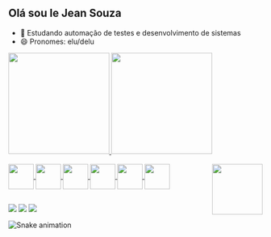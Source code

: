 ## Olá sou le Jean Souza


- 🌱 Estudando automação de testes e desenvolvimento de sistemas
- 😄 Pronomes: elu/delu 

 
 <div>
    <a href="https://github.com/Jean-Souza-3"/>
    <img height="200px" src="https://github-readme-stats.vercel.app/api?username=Jean-Souza-3&theme=dracula&card_width=200&hide=contribs&count_private=true&border_radius=20&show_icons=true,prs">
    <img height="200px" src="https://github-readme-stats.vercel.app/api/top-langs/?username=Jean-Souza-3&theme=dracula&border_radius=20&layout=compact&card_width=200)](https://github.com/anuraghazra/github-readme-stats">
 </div>

  <div style="display: inline_block"><br>
 <img align="center" width="50px" height="50" src="https://cdn.jsdelivr.net/gh/devicons/devicon/icons/ionic/ionic-original.svg">
 <img align="center" width="50px" height="50" src="https://cdn.jsdelivr.net/gh/devicons/devicon/icons/javascript/javascript-original.svg">
 <img align="center" width="50px" height="50" src="https://cdn.jsdelivr.net/gh/devicons/devicon/icons/angularjs/angularjs-original.svg">
 <img align="center" width="50px" height="50" src="https://cdn.jsdelivr.net/gh/devicons/devicon/icons/typescript/typescript-original.svg">
 <img align="center" width="50px" height="50" src="https://cdn.jsdelivr.net/gh/devicons/devicon/icons/html5/html5-original.svg">
 <img align="center" width="50px" height="50" src="https://cdn.jsdelivr.net/gh/devicons/devicon/icons/css3/css3-original.svg">
 <img align="right" width="100px" src="https://media.discordapp.net/attachments/1033877403887472690/1033879336123633774/Sequencia_01_2.gif"/>
  </div>  
 
 ##
 <div>
    <a href="https://www.linkedin.com/in/jean-souza-b25991247/"><img src="https://img.shields.io/badge/LinkedIn-0077B5?style=for-the-badge&logo=linkedin&logoColor=white"></a>
    <a href="https://wa.me/5515996719509"><img src="https://img.shields.io/badge/WhatsApp-25D366?style=for-the-badge&logo=whatsapp&logoColor=white"></a>
    <a href="mailto:jsouza20603@gmail.com"><img src="https://img.shields.io/badge/Gmail-D14836?style=for-the-badge&logo=gmail&logoColor=white"></a>

![Snake animation](https://github.com/Jean-Souza-3/Jean-Souza-3/blob/output/github-contribution-grid-snake.svg)
</div>
